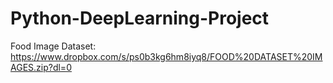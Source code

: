 # Python-DeepLearning-Project

Food Image Dataset: https://www.dropbox.com/s/ps0b3kg6hm8iyq8/FOOD%20DATASET%20IMAGES.zip?dl=0     

